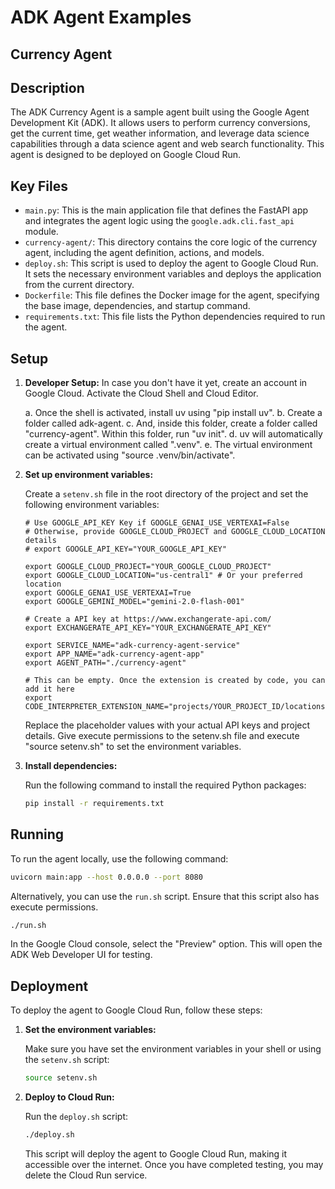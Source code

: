 # ADK Agent Examples

## Currency Agent

## Description

The ADK Currency Agent is a sample agent built using the Google Agent Development Kit (ADK). It allows users to perform currency conversions, get the current time, get weather information, and leverage data science capabilities through a data science agent and web search functionality. This agent is designed to be deployed on Google Cloud Run.

## Key Files

*   `main.py`: This is the main application file that defines the FastAPI app and integrates the agent logic using the `google.adk.cli.fast_api` module.
*   `currency-agent/`: This directory contains the core logic of the currency agent, including the agent definition, actions, and models.
*   `deploy.sh`: This script is used to deploy the agent to Google Cloud Run. It sets the necessary environment variables and deploys the application from the current directory.
*   `Dockerfile`: This file defines the Docker image for the agent, specifying the base image, dependencies, and startup command.
*   `requirements.txt`: This file lists the Python dependencies required to run the agent.

## Setup

1.  **Developer Setup:**
    In case you don't have it yet, create an account in Google Cloud. Activate the Cloud Shell and Cloud Editor.

    a. Once the shell is activated, install uv using "pip install uv". 
    b. Create a folder called adk-agent. 
    c. And, inside this folder, create a folder called "currency-agent". Within this folder, run "uv init".
    d. uv will automatically create a virtual environment called ".venv".
    e. The virtual environment can be activated using "source .venv/bin/activate".

2.  **Set up environment variables:**

    Create a `setenv.sh` file in the root directory of the project and set the following environment variables:

    ```
    # Use GOOGLE_API_KEY Key if GOOGLE_GENAI_USE_VERTEXAI=False
    # Otherwise, provide GOOGLE_CLOUD_PROJECT and GOOGLE_CLOUD_LOCATION details
    # export GOOGLE_API_KEY="YOUR_GOOGLE_API_KEY"
    
    export GOOGLE_CLOUD_PROJECT="YOUR_GOOGLE_CLOUD_PROJECT"
    export GOOGLE_CLOUD_LOCATION="us-central1" # Or your preferred location
    export GOOGLE_GENAI_USE_VERTEXAI=True
    export GOOGLE_GEMINI_MODEL="gemini-2.0-flash-001"

    # Create a API key at https://www.exchangerate-api.com/
    export EXCHANGERATE_API_KEY="YOUR_EXCHANGERATE_API_KEY"

    export SERVICE_NAME="adk-currency-agent-service"
    export APP_NAME="adk-currency-agent-app"
    export AGENT_PATH="./currency-agent"

    # This can be empty. Once the extension is created by code, you can add it here
    export CODE_INTERPRETER_EXTENSION_NAME="projects/YOUR_PROJECT_ID/locations/YOUR_LOCATION/extensions/YOUR_EXTENSION_ID"
    ```

    Replace the placeholder values with your actual API keys and project details. Give execute permissions to the setenv.sh file and execute "source setenv.sh" to set the environment variables.

2.  **Install dependencies:**

    Run the following command to install the required Python packages:

    ```bash
    pip install -r requirements.txt
    ```

## Running

To run the agent locally, use the following command:

```bash
uvicorn main:app --host 0.0.0.0 --port 8080
```

Alternatively, you can use the `run.sh` script. Ensure that this script also has execute permissions.

```bash
./run.sh
```

In the Google Cloud console, select the "Preview" option. This will open the ADK Web Developer UI for testing.

## Deployment

To deploy the agent to Google Cloud Run, follow these steps:

1.  **Set the environment variables:**

    Make sure you have set the environment variables in your shell or using the `setenv.sh` script:

    ```bash
    source setenv.sh
    ```

2.  **Deploy to Cloud Run:**

    Run the `deploy.sh` script:

    ```bash
    ./deploy.sh
    ```

    This script will deploy the agent to Google Cloud Run, making it accessible over the internet.
    Once you have completed testing, you may delete the Cloud Run service.